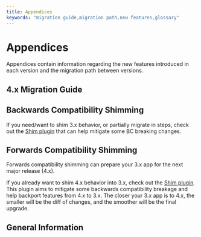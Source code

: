 ```yaml
---
title: Appendices
keywords: "migration guide,migration path,new features,glossary"
---
```


# Appendices

Appendices contain information regarding the new features
introduced in each version and the migration path between versions.

## 4.x Migration Guide

## Backwards Compatibility Shimming

If you need/want to shim 3.x behavior, or partially migrate in steps, check out
the [Shim plugin](https://github.com/dereuromark/cakephp-shim) that can help mitigate some BC breaking changes.

## Forwards Compatibility Shimming

Forwards compatibility shimming can prepare your 3.x app for the next major
release (4.x).

If you already want to shim 4.x behavior into 3.x, check out the [Shim plugin](https://github.com/dereuromark/cakephp-shim). This plugin aims to mitigate
some backwards compatibility breakage and help backport features from 4.x to
3.x.  The closer your 3.x app is to 4.x, the smaller will be the diff of
changes, and the smoother will be the final upgrade.

## General Information
